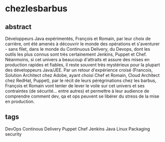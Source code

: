 chezlesbarbus
=============

abstract
--------

Développeurs Java expérimentés, François et Romain, par leur choix de carrière, ont été amenés à
découvrir le monde des opérations et s'aventurer - sans filet, dans le monde du Continuous Delivery, du Devops, dont les outils les plus connus sont très certainement Jenkins, Puppet et Chef. Néanmoins, si
cet univers a beaucoup d'attraits et assure des mises en production rapides et fiables, il
reste souvent très mystérieux pour la plupart des développeurs Java/JEE. Par un retour d'expérience
croisé (Francois, Solution Architect chez Adobe, ayant choisi Chef et Romain, Cloud Architect chez RedHat, Puppet), par le récit de leurs pérégrinations chez les barbus, François et Romain vont tenter de lever le voile sur cet univers et ses contraintes (de sécurité... entre autres) et permettre à leur audience de comprendre comment dev, qa et ops peuvent se libérer du stress de la mise en production.

tags
----

DevOps
Continous Delivery
Puppet
Chef
Jenkins
Java
Linux
Packaging
security
